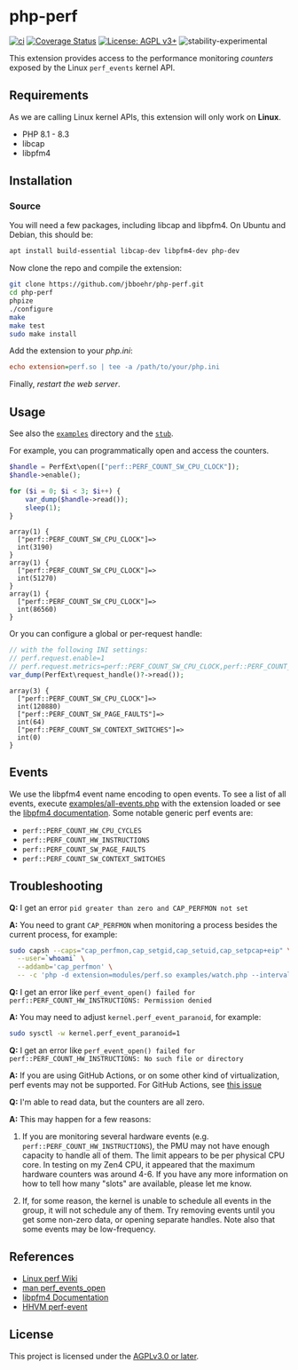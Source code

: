 
# php-perf

[![ci](https://github.com/jbboehr/php-perf/actions/workflows/ci.yml/badge.svg)](https://github.com/jbboehr/php-perf/actions/workflows/ci.yml)
[![Coverage Status](https://coveralls.io/repos/github/jbboehr/php-perf/badge.svg?branch=master)](https://coveralls.io/github/jbboehr/php-perf?branch=master)
[![License: AGPL v3+](https://img.shields.io/badge/License-AGPL_v3%2b-blue.svg)](https://www.gnu.org/licenses/agpl-3.0)
![stability-experimental](https://img.shields.io/badge/stability-experimental-orange.svg)

This extension provides access to the performance monitoring *counters* exposed
by the Linux `perf_events` kernel API.

## Requirements

As we are calling Linux kernel APIs, this extension will only work on **Linux**.

* PHP 8.1 - 8.3
* libcap
* libpfm4

## Installation

### Source

You will need a few packages, including libcap and libpfm4. On Ubuntu and
Debian, this should be:

```bash
apt install build-essential libcap-dev libpfm4-dev php-dev
```

Now clone the repo and compile the extension:

```bash
git clone https://github.com/jbboehr/php-perf.git
cd php-perf
phpize
./configure
make
make test
sudo make install
````

Add the extension to your *php.ini*:

```ini
echo extension=perf.so | tee -a /path/to/your/php.ini
```

Finally, *restart the web server*.

## Usage

See also the [`examples`](./examples) directory and the [`stub`](./perf.stub.php).

For example, you can programmatically open and access the counters.

```php
$handle = PerfExt\open(["perf::PERF_COUNT_SW_CPU_CLOCK"]);
$handle->enable();

for ($i = 0; $i < 3; $i++) {
    var_dump($handle->read());
    sleep(1);
}
```

```text
array(1) {
  ["perf::PERF_COUNT_SW_CPU_CLOCK"]=>
  int(3190)
}
array(1) {
  ["perf::PERF_COUNT_SW_CPU_CLOCK"]=>
  int(51270)
}
array(1) {
  ["perf::PERF_COUNT_SW_CPU_CLOCK"]=>
  int(86560)
}
```

Or you can configure a global or per-request handle:

```php
// with the following INI settings:
// perf.request.enable=1
// perf.request.metrics=perf::PERF_COUNT_SW_CPU_CLOCK,perf::PERF_COUNT_SW_PAGE_FAULTS,perf::PERF_COUNT_SW_CONTEXT_SWITCHES
var_dump(PerfExt\request_handle()?->read());
```

```text
array(3) {
  ["perf::PERF_COUNT_SW_CPU_CLOCK"]=>
  int(120880)
  ["perf::PERF_COUNT_SW_PAGE_FAULTS"]=>
  int(64)
  ["perf::PERF_COUNT_SW_CONTEXT_SWITCHES"]=>
  int(0)
}
```

## Events

We use the libpfm4 event name encoding to open events. To see a list of all events,
execute [examples/all-events.php](examples/all-events.php) with the extension loaded
or see the [libpfm4 documentation](https://perfmon2.sourceforge.net/docs_v4.html).
Some notable generic perf events are:

* `perf::PERF_COUNT_HW_CPU_CYCLES`
* `perf::PERF_COUNT_HW_INSTRUCTIONS`
* `perf::PERF_COUNT_SW_PAGE_FAULTS`
* `perf::PERF_COUNT_SW_CONTEXT_SWITCHES`

## Troubleshooting

**Q:** I get an error `pid greater than zero and CAP_PERFMON not set`

**A:** You need to grant `CAP_PERFMON` when monitoring a process besides the
current process, for example:

```bash
sudo capsh --caps="cap_perfmon,cap_setgid,cap_setuid,cap_setpcap+eip" \
  --user=`whoami` \
  --addamb='cap_perfmon' \
  -- -c 'php -d extension=modules/perf.so examples/watch.php --interval 2 --pid 1'
```

**Q:** I get an error like
`perf_event_open() failed for perf::PERF_COUNT_HW_INSTRUCTIONS: Permission denied`

**A:** You may need to adjust `kernel.perf_event_paranoid`, for example:

```bash
sudo sysctl -w kernel.perf_event_paranoid=1
```

**Q:** I get an error like
`perf_event_open() failed for perf::PERF_COUNT_HW_INSTRUCTIONS: No such file or directory`

**A:** If you are using GitHub Actions, or on some other kind of virtualization,
perf events may not be supported. For GitHub Actions, see
[this issue](https://github.com/actions/runner-images/issues/4974)

**Q:** I'm able to read data, but the counters are all zero.

**A:** This may happen for a few reasons:

1. If you are monitoring several hardware events (e.g.
`perf::PERF_COUNT_HW_INSTRUCTIONS`), the PMU may not have enough capacity to
handle all of them. The limit appears to be per physical CPU core. In testing
on my Zen4 CPU, it appeared that the maximum hardware counters was around 4-6.
If you have any more information on how to tell how many "slots" are available,
please let me know.

2. If, for some reason, the kernel is unable to schedule all events in the
group, it will not schedule any of them. Try removing events until you get
some non-zero data, or opening separate handles. Note also that some events
may be low-frequency.

## References

* [Linux perf Wiki](https://perf.wiki.kernel.org/index.php/Main_Page)
* [man perf_events_open](https://man7.org/linux/man-pages/man2/perf_event_open.2.html)
* [libpfm4 Documentation](https://perfmon2.sourceforge.net/docs_v4.html)
* [HHVM perf-event](https://github.com/facebook/hhvm/blob/master/hphp/util/perf-event.cpp)

## License

This project is licensed under the [AGPLv3.0 or later](LICENSE.md).
